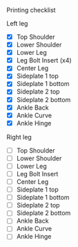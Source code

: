Printing checklist

Left leg
- [x] Top Shoulder
- [x] Lower Shoulder
- [x] Lower Leg
- [x] Leg Bolt Insert (x4)
- [x] Center Leg
- [x] Sideplate 1 top
- [x] Sideplate 1 bottom
- [x] Sideplate 2 top
- [x] Sideplate 2 bottom
- [x] Ankle Back
- [x] Ankle Curve
- [x] Ankle Hinge

Right leg
- [ ] Top Shoulder
- [ ] Lower Shoulder
- [ ] Lower Leg
- [ ] Leg Bolt Insert
- [ ] Center Leg
- [ ] Sideplate 1 top
- [ ] Sideplate 1 bottom
- [ ] Sideplate 2 top
- [ ] Sideplate 2 bottom
- [ ] Ankle Back
- [ ] Ankle Curve
- [ ] Ankle Hinge
